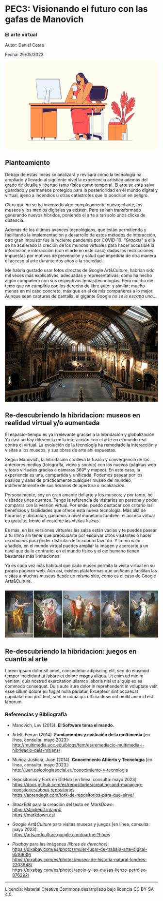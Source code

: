 # PEC3: Visionando el futuro con las gafas de Manovich 

### El arte virtual 


Autor: Daniel Cotae


Fecha: 25/05/2023

![Mujer delante del ordenador](/cabecera.jpg) 


## Planteamiento


Debajo de estas lineas se analizará y revisará cómo la tecnología ha ampliado y llevado al siguiente nivel la experiencia artística además del grado de detalle y libertad tanto física como temporal. El arte se está salva guardado y permanece protegido para la posterioridad en el mundo digital y virtual, ajeno a incendios u otras catástrofes que lo pondrían en peligro.

Claro que no se ha inventado algo completamente nuevo; el arte, los museos y los medios digitales ya existen. Pero se han transformado generando nuevos híbridos, poniendo el arte a tan solo unos clicks de distancia.

Además de los últimos avances tecnológicos, que están permitiendo y facilitando la implementación y desarrollo de estos métodos de interacción, otro gran impulsor fue la reciente pandemia por COVID-19. _"Gracias"_ a ella se ha acelerado la creción de los mundos virtuales para hacer accesible la informción e interacción (con el arte en este caso) dadas las restricciones impuestas por motivos de prevención y salud que impediría de otra manera el acceso al arte durante dos años a la sociedad.

Me habría gustado usar fotos directas de Google Art&Culture, habrían sido mil veces más explicativas, adecuadas y representativas; como ha hecho algún compañero con sus respectivos temas/tecnologías. Pero mucho me temo que no cumpliría con los derecho de libre autor y similar; mucho menos en mi caso concreto, más que en el de mis compañeros a lo mejor. Aunque sean capturas de pantalla, al gigante Google _no se le escapa una_…

###

![Vestíbulo museo](/museo.jpg) 

## Re-descubriendo la hibridacion: museos en realidad virtual y/o aumentada

El espacio-tiempo es ya irrelevante gracias a la hibridación y globalización. Ya casi no hay diferencia en la interacción con el arte en el mundo real contra el virtual. La evolución de la tecnología ha remediado la interacción y visitas a los museos, y sus obras de arte ahí expuestas. 

Según Manovich, la hibridación conlleva la fusión y convergencia de los anteriores medios (fotografía, vídeo y sonido) con los nuevos (páginas web y _tours_ virtuales gracias a cámaras 360º y mapeo). En este caso, la experiencia es una, compartida y unificada. Podemos pasear por los pasillos y salas de prácticamente cualquier museo del mundeo, indiferentemente de sus horarios de apertura o localización.

Personalmente, soy un gran amante del arte y los museos; y por tanto, he visitados unos cuantos. Tengo la referencia de visitarlos en persona y poder comparar con la versión virtual. Por ende, puedo destacar con criterio los beneficios y facilidades que ofrece esta nueva tecnología. Más allá de horarios y ubicación, ganamos a nivel monetario también: el acceso virtual es gratuito, frente al coste de las visitas físicas.

Es más, en las versiones virtuales las salas están vacías y te puedes pasear a tu ritmo sin tener que preocuparte por esquivar otros visitantes o hacer _acrobacias_ para poder disfrutar de tu cuadro favorito. Y como valor añadido, en el mundo virtual puedes ampliar la imagen y acercarte a un nivel que de lo contrario, en el mundo físico y el ojo humano tienen bastantes más limitaciones.

Ya es cada vez más habitual que cada museo permita la visita virtual en su propia páginan web. Aún así, existen plataformas que unifican y facilitan las visitas a muchos museos desde un mismo sitio, como es el caso de Google Arts&Culture.

###

![Escenas de la vida del dios Apollo](/apollo.jpg) 

## Re-descubriendo la hibridacion: juegos en cuanto al arte

Lorem ipsum dolor sit amet, consectetur adipiscing elit, sed do eiusmod tempor incididunt ut labore et dolore magna aliqua. Ut enim ad minim veniam, quis nostrud exercitation ullamco laboris nisi ut aliquip ex ea commodo consequat. Duis aute irure dolor in reprehenderit in voluptate velit esse cillum dolore eu fugiat nulla pariatur. Excepteur sint occaecat cupidatat non proident, sunt in culpa qui officia deserunt mollit anim id est laborum.



### Referencias y Bibliografía

* Manovich, Lev (2013). **El Software toma el mando.**

* Adell, Ferran (2014). **Fundamentos y evolución de la multimedia** \[en línea, consulta: mayo 2023\]:<br>
<http://multimedia.uoc.edu/blogs/fem/es/remediacio-multimedia-i-hibridacio-dels-mitjans/>

* Muñoz-Justicia, Juan (2014). **Conocimiento Abierto y Tecnología** \[en línea, consulta: mayo 2023\]:<br>
<http://juan.psicologiasocial.eu/conocimiento-y-tecnologia>

* Repositorios y Fork en GitHub \[en línea, consulta: mayo 2023\]:<br>
<https://docs.github.com/es/repositories/creating-and-managing-repositories/about-repositories><br>
<https://aprendegit.com/fork-de-repositorios-para-que-sirve/>

* _StackEdit_ para la creación del texto en _MarkDown_:<br>
<https://stackedit.io/app#><br>
<https://markdown.es/>

* _Google Art&Culture_ para visitas museos y juegos \[en línea, consulta: mayo 2023\]:<br> <https://artsandculture.google.com/partner?hl=es>

* _Pixabay_ para las imágenes _(libres de derechos)_:<br>
<https://pixabay.com/es/photos/mujer-lugar-de-trabajo-arte-digital-6516839/><br>
<https://pixabay.com/es/photos/museo-de-historia-natural-londres-2203648/><br>
<https://pixabay.com/es/photos/apolo-y-las-musas-lienzo-petróleo-876292/>
----

Licencia: Material Creative Commons desarrollado bajo licencia CC BY-SA 4.0.
